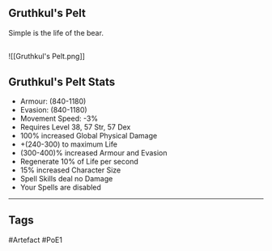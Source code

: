 ## Gruthkul's Pelt
Simple is the life of the bear.
##
![[Gruthkul's Pelt.png]]
## Gruthkul's Pelt Stats
- Armour: (840-1180)
- Evasion: (840-1180)
- Movement Speed: -3%
- Requires Level 38, 57 Str, 57 Dex
- 100% increased Global Physical Damage
- +(240-300) to maximum Life
- (300-400)% increased Armour and Evasion
- Regenerate 10% of Life per second
- 15% increased Character Size
- Spell Skills deal no Damage
- Your Spells are disabled


---
## Tags
#Artefact
#PoE1